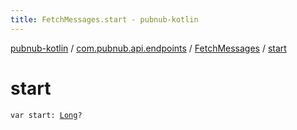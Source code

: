 ```yaml
---
title: FetchMessages.start - pubnub-kotlin
---
```


[pubnub-kotlin](../../index.html) / [com.pubnub.api.endpoints](../index.html) / [FetchMessages](index.html) / [start](./start.html)

# start

`var start: `[`Long`](https://kotlinlang.org/api/latest/jvm/stdlib/kotlin/-long/index.html)`?`